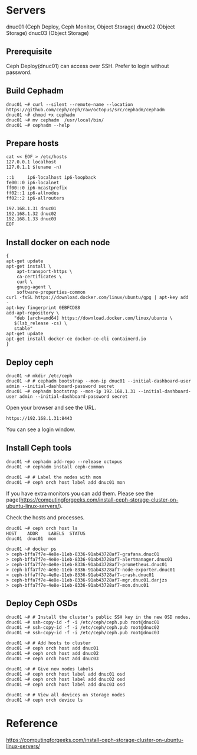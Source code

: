 # Servers

dnuc01 (Ceph Deploy, Ceph Monitor, Object Storage)
dnuc02 (Object Storage)
dnuc03 (Object Storage)

## Prerequisite

Ceph Deploy(dnuc01) can access over SSH. Prefer to login without password.

## Build Cephadm

```
dnuc01 ~# curl --silent --remote-name --location https://github.com/ceph/ceph/raw/octopus/src/cephadm/cephadm
dnuc01 ~# chmod +x cephadm
dnuc01 ~# mv cephadm  /usr/local/bin/
dnuc01 ~# cephadm --help
```

## Prepare hosts

```
cat << EOF > /etc/hosts
127.0.0.1 localhost
127.0.1.1 $(uname -n)

::1     ip6-localhost ip6-loopback
fe00::0 ip6-localnet
ff00::0 ip6-mcastprefix
ff02::1 ip6-allnodes
ff02::2 ip6-allrouters

192.168.1.31 dnuc01
192.168.1.32 dnuc02
192.168.1.33 dnuc03
EOF

```

## Install docker on each node

```
{
apt-get update
apt-get install \
    apt-transport-https \
    ca-certificates \
    curl \
    gnupg-agent \
    software-properties-common
curl -fsSL https://download.docker.com/linux/ubuntu/gpg | apt-key add -
apt-key fingerprint 0EBFCD88
add-apt-repository \
   "deb [arch=amd64] https://download.docker.com/linux/ubuntu \
   $(lsb_release -cs) \
   stable"
apt-get update
apt-get install docker-ce docker-ce-cli containerd.io
}
```

## Deploy ceph

```
dnuc01 ~# mkdir /etc/ceph
dnuc01 ~# # cephadm bootstrap --mon-ip dnuc01 --initial-dashboard-user admin --initial-dashboard-password secret
dnuc01 ~# cephadm bootstrap --mon-ip 192.168.1.31 --initial-dashboard-user admin --initial-dashboard-password secret
```

Open your browser and see the URL.

```
https://192.168.1.31:8443
```

You can see a login window.

## Install Ceph tools

```
dnuc01 ~# cephadm add-repo --release octopus
dnuc01 ~# cephadm install ceph-common

dnuc01 ~# # Label the nodes with mon
dnuc01 ~# ceph orch host label add dnuc01 mon
```

If you have extra monitors you can add them.
Please see the page(https://computingforgeeks.com/install-ceph-storage-cluster-on-ubuntu-linux-servers/).

Check the hosts and processes.

```
dnuc01 ~# ceph orch host ls
HOST    ADDR    LABELS  STATUS
dnuc01  dnuc01  mon

dnuc01 ~# docker ps
> ceph-bffa7f7e-4e8e-11eb-8336-91ab43728af7-grafana.dnuc01
> ceph-bffa7f7e-4e8e-11eb-8336-91ab43728af7-alertmanager.dnuc01
> ceph-bffa7f7e-4e8e-11eb-8336-91ab43728af7-prometheus.dnuc01
> ceph-bffa7f7e-4e8e-11eb-8336-91ab43728af7-node-exporter.dnuc01
> ceph-bffa7f7e-4e8e-11eb-8336-91ab43728af7-crash.dnuc01
> ceph-bffa7f7e-4e8e-11eb-8336-91ab43728af7-mgr.dnuc01.darjzs
> ceph-bffa7f7e-4e8e-11eb-8336-91ab43728af7-mon.dnuc01
```

## Deploy Ceph OSDs

```
dnuc01 ~# # Install the cluster's public SSH key in the new OSD nodes.
dnuc01 ~# ssh-copy-id -f -i /etc/ceph/ceph.pub root@dnuc01
dnuc01 ~# ssh-copy-id -f -i /etc/ceph/ceph.pub root@dnuc02
dnuc01 ~# ssh-copy-id -f -i /etc/ceph/ceph.pub root@dnuc03

dnuc01 ~# # Add hosts to cluster
dnuc01 ~# ceph orch host add dnuc01
dnuc01 ~# ceph orch host add dnuc02
dnuc01 ~# ceph orch host add dnuc03

dnuc01 ~# # Give new nodes labels
dnuc01 ~# ceph orch host label add dnuc01 osd
dnuc01 ~# ceph orch host label add dnuc02 osd
dnuc01 ~# ceph orch host label add dnuc03 osd

dnuc01 ~# # View all devices on storage nodes
dnuc01 ~# ceph orch device ls
```


# Reference
https://computingforgeeks.com/install-ceph-storage-cluster-on-ubuntu-linux-servers/

